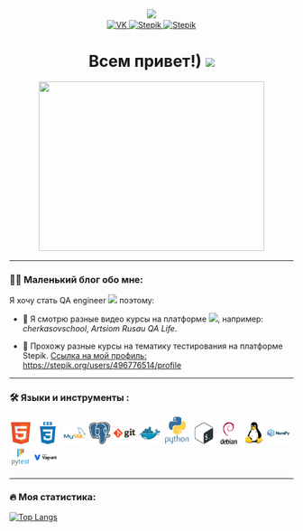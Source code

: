 <div id="header" align="center">
  <img src="https://media.giphy.com/media/hpXdHPfFI5wTABdDx9/giphy.gif" width="200"/>

  <div id="badges" >
    <a href="https://vk.com/id502727440">
      <img src="https://img.shields.io/badge/VK-blue?style=for-the-badge&logo=VK&logoColor=white" alt="VK"/>
    </a>
    <a href="https://stepik.org/users/496776514/profile">
      <img src="https://img.shields.io/badge/Stepik-red?style=for-the-badge&logo=sanic&logoColor=white" alt="Stepik"/>
    </a>
    <a href="https://t.me/andrewwwcg">
      <img src="https://img.shields.io/badge/Telegram-blue?style=for-the-badge&logo=Telegram&logoColor=white" alt="Stepik"/>
    </a>
<h1>
  Всем привет!)
  <img src="https://media.giphy.com/media/hvRJCLFzcasrR4ia7z/giphy.gif" width="30px"/>
</h1>

  <img src="https://media.giphy.com/media/i1JHRZSXO9LZZDHqii/giphy.gif" width="400" height="300"/>

</div>
</div>

---

### :woman_technologist: Маленький блог обо мне:

Я хочу стать QA engineer <img src="https://media.giphy.com/media/WUlplcMpOCEmTGBtBW/giphy.gif" width="30"> поэтому:

- :telescope: Я смотрю разные видео курсы на платформе  <img src="https://media.giphy.com/media/TgMAmoaliiMthuz4zM/giphy.gif" width="25">, например: *cherkasovschool*, *Artsiom Rusau QA Life*.

- :seedling: Прохожу разные курсы на тематику тестирования на платформе Stepik. [Ссылка на мой профиль:](https://stepik.org/users/496776514/profile) <https://stepik.org/users/496776514/profile>

---  

### :hammer_and_wrench: Языки и инструменты :

<div>
  <img src="https://github.com/devicons/devicon/blob/master/icons/html5/html5-original.svg" title="HTML5" alt="HTML" width="40" height="40"/>&nbsp;
  <img src="https://github.com/devicons/devicon/blob/master/icons/css3/css3-plain-wordmark.svg"  title="CSS3" alt="CSS" width="40" height="40"/>&nbsp;
  <img src="https://github.com/devicons/devicon/blob/master/icons/mysql/mysql-original-wordmark.svg" title="MySQL"  alt="MySQL" width="40" height="40"/>
  <img src="https://github.com/devicons/devicon/blob/master/icons/postgresql/postgresql-original.svg" title="postgresql" **alt="postgresql" width="40" height="40"/>
  <img src="https://github.com/devicons/devicon/blob/master/icons/git/git-original-wordmark.svg" title="Git" **alt="Git" width="40" height="40"/>
  <img src="https://github.com/devicons/devicon/blob/master/icons/docker/docker-original.svg" title="docker" **alt="docker" width="40" height="40"/>
  <img src="https://github.com/devicons/devicon/blob/master/icons/python/python-original-wordmark.svg" title="python" **alt="python" width="50" height="50"/>
  <img src="https://github.com/devicons/devicon/blob/master/icons/bash/bash-original.svg" title="bash" **alt="bash" width="40" height="40"/>
  <img src="https://github.com/devicons/devicon/blob/master/icons/debian/debian-original-wordmark.svg" title="debian" **alt="debian" width="40" height="40"/>
  <img src="https://github.com/devicons/devicon/blob/master/icons/linux/linux-original.svg" title="linux" **alt="linux" width="40" height="40"/>
  <img src="https://github.com/devicons/devicon/blob/master/icons/numpy/numpy-original-wordmark.svg" title="numpy" **alt="numpy" width="40" height="40"/>
  <img src="https://github.com/devicons/devicon/blob/master/icons/pytest/pytest-original-wordmark.svg" title="pytest" **alt="pytest" width="40" height="40"/>
  <img src="https://github.com/devicons/devicon/blob/master/icons/vagrant/vagrant-original-wordmark.svg" title="vagrant" **alt="vagrant" width="40" height="40"/>
</div>

---

### :fire: Моя статистика:

[![Top Langs](https://github-readme-stats.vercel.app/api/top-langs/?username=Andrew1999Nikiforov&layout=compact&theme=vision-friendly-dark)](https://github.com/anuraghazra/github-readme-stats)

